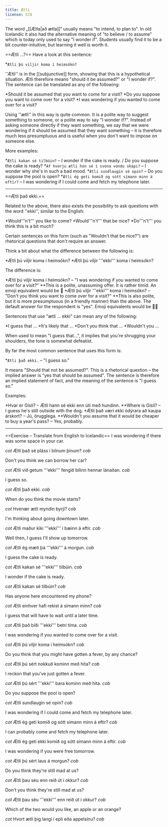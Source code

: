 ```yaml
---
title: Ætli
license: CC0
---
```


<level level="c1"/> 

The word „[[Ætla|að ætla]]“ usually means "to intend, to plan to". In old Icelandic it also had the alternative meaning of "to believe / to assume" which is today only used to say "I wonder if". Students usually find it to be a bit counter-intuitive, but learning it well is worth it. 

==Ætli ...?==
Have a look at this sentence:

*`Ætli þú viljir koma í heimsókn?`

''Ætli'' is in the [[subjunctive]] form, showing that this is a hypothetical situation. Ætli therefore means "should it be assumed?" or "I wonder if?". The sentence can be translated as any of the following:

*Should it be assumed that you want to come for a visit?
*Do you suppose you want to come over for a visit?
*I was wondering if you wanted to come over for a visit?

Using ''ætli'' in this way is quite common. It is a polite way to suggest something to someone, or a polite way to say "I wonder if?". Instead of asking someone directly if they want something, we say that we were wondering if it should be assumed that they want something – it is therefore much less  presumptuous and is useful when you don't want to impose on someone else.

More examples:

*`Ætli kakan sé tilbúin?` – I wonder if the cake is ready. / Do you suppose the cake is ready?
*`Af hverju ætli hún sé í svona vondu skapi?` – I wonder why she's in such a bad mood.
*`Ætli sundlaugin sé opin?` – Do you suppose the pool is open?
*`Ætli ég geti komið og sótt símann minn á eftir?` – I was wondering if I could come and fetch my telephone later.<br />

***

==Ætli það ekki.==

Related to the above, there also exists the possibility to ask questions with the word ''ekki'', similar to the English:

*Would'''n't''' you like to come?
*Would'''n't''' that be nice?
*Do'''n't''' you think this is a bit much?

Certain sentences on this form (such as "Wouldn't that be nice?") are rhetorical questions that don't require an answer.

Think a bit about what the difference between the following is:

*Ætli þú viljir koma í heimsókn?
*Ætli þú viljir '''ekki''' koma í heimsókn?

The difference is:

*Ætli þú viljir koma í heimsókn? – "I was wondering if you wanted to come over for a visit?" 
**This is a polite, unassuming offer. It is rather timid. An emoji equivalent would be 🥺
*Ætli þú viljir '''ekki''' koma í heimsókn? – "Don't you think you want to come over for a visit?" 
**This is also polite, but it is more presumptuous (in a friendly manner) than the above. The default answer for the respondent is "yes". Emoji equivalents would be 🤠😎

Sentences that use "ætli ... ekki" can mean any of the following:

*I guess that ...
*It's likely that ...
*Don't you think that ...
*Wouldn't you ...

When used to mean "I guess that...", it implies that you're shrugging your shoulders, the tone is somewhat defeatist.

By far the most common sentence that uses this form is:

*`Ætli það ekki.` – "I guess so."

It means "Should that not be assumed?". This is a rhetorical question – the implied answer is "yes that should be assumed". The sentence is therefore an implied statement of fact, and the meaning of the sentence is "I guess so."

Examples:

*Hvar er Gísli? – Ætli hann sé ekki enn úti með hundinn.
**Where is Gísli? – I guess he's still outside with the dog.
*Ætli það væri ekki ódýrara að kaupa árskort? – Jú, örugglega.
**Wouldn't you assume that it would be cheaper to buy a year's pass? – Yes, probably.

***

==Exercise – Translate from English to Icelandic==
I was wondering if there was some space in your car.

$cot$
Ætli það sé pláss í bílnum þínum?
$cob$

Don't you think we can borrow her car?

$cot$
Ætli við getum '''ekki''' fengið bílinn hennar lánaðan.
$cob$

I guess so.

$cot$
Ætli það ekki.
$cob$

When do you think the movie starts?

$cot$
Hvenær ætli myndin byrji?
$cob$

I'm thinking about going downtown later.

$cot$
Ætli maður kíki '''ekki''' í bæinn á eftir.
$cob$

Well then, I guess I'll show up tomorrow.

$cot$
Ætli ég mæti þá '''ekki''' á morgun.
$cob$

I guess the cake is ready.

$cot$
Ætli kakan sé '''ekki''' tilbúin.
$cob$

I wonder if the cake is ready.

$cot$
Ætli kakan sé tilbúin?
$cob$

Has anyone here encountered my phone?

$cot$
Ætli einhver hafi rekist á símann minn?
$cob$

I guess that will have to wait until a later time.

$cot$
Ætli það bíði '''ekki''' betri tíma.
$cob$

I was wondering if you wanted to come over for a visit.

$cot$
Ætli þú viljir koma í heimsókn?
$cob$

Do you think that you might have gotten a fever, by any chance?

$cot$
Ætli þú sért nokkuð kominn með hita?
$cob$

I reckon that you've just gotten a fever.

$cot$
Ætli þú sért '''ekki''' bara kominn með hita.
$cob$

Do you suppose the pool is open?

$cot$
Ætli sundlaugin sé opin?
$cob$

I was wondering if I could come and fetch my telephone later.

$cot$
Ætli ég geti komið og sótt símann minn á eftir?
$cob$

I can probably come and fetch my telephone later.

$cot$
Ætli ég geti ekki komið og sótt símann minn á eftir.
$cob$

I was wondering if you were free tomorrow.

$cot$
Ætli þú sért laus á morgun?
$cob$

Do you think they're still mad at us?

$cot$
Ætli þau séu enn reið út í okkur?
$cob$

Don't you think they're still mad at us?

$cot$
Ætli þau séu '''ekki''' enn reið út í okkur?
$cob$

Which of the two would you like, an apple or an orange?

$cot$
Hvort ætli þig langi í epli eða appelsínu?
$cob$